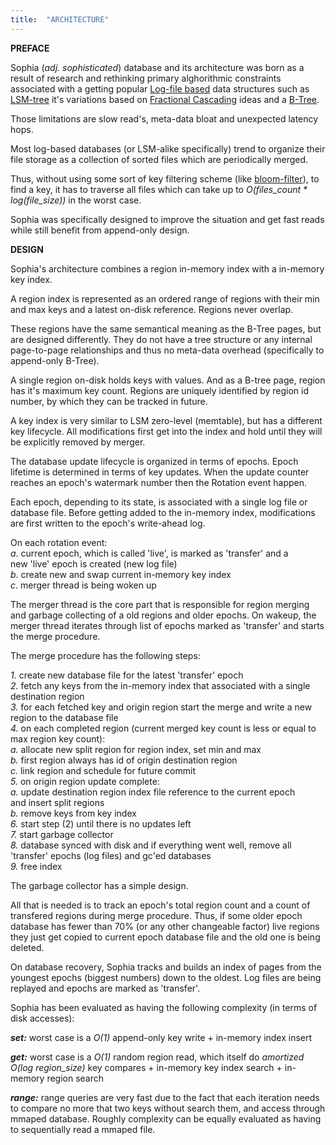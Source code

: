 ```yaml
---
title:  "ARCHITECTURE"
---
```


<b><font id="topic">PREFACE</font></b><br>

Sophia (<i>adj. sophisticated</i>) database and its architecture was born as a
result of research and rethinking primary alghorithmic constraints associated with a
getting popular <a href="http://en.wikipedia.org/wiki/Log-structured_file_system">Log-file based</a>
data structures such as <a href="http://en.wikipedia.org/wiki/Log-structured_merge-tree">LSM-tree</a>
it's variations based on <a href="http://en.wikipedia.org/wiki/Fractional_cascading">Fractional Cascading</a> ideas and a
<a href="http://en.wikipedia.org/wiki/B-tree">B-Tree</a>.

Those limitations are slow read's, meta-data bloat and unexpected
latency hops.

Most log-based databases (or LSM-alike specifically) trend to
organize their file storage as a collection of sorted files which are
periodically merged.

Thus, without using some sort of key filtering scheme (like <a href="http://en.wikipedia.org/wiki/Bloom_filter">bloom-filter</a>),
to find a key, it has to traverse all files which can take up
to <i>O(files_count * log(file_size))</i> in the worst case.

Sophia was specifically designed to improve the situation and get fast reads while
still benefit from append-only design.

<b><font id="topic">DESIGN</font></b>

Sophia's architecture combines a region in-memory index with a
in-memory key index.

A region index is represented as an ordered range of regions with their
min and max keys and a latest on-disk reference.
Regions never overlap.

These regions have the same semantical meaning as the B-Tree pages, but are
designed differently. They do not have a tree structure or any internal page-to-page
relationships and thus no meta-data overhead (specifically to append-only B-Tree).

A single region on-disk holds keys with values. And as
a B-tree page, region has it's maximum key count. Regions are uniquely
identified by region id number, by which they can be tracked in future.

A key index is very similar to LSM zero-level (memtable), but has a different
key lifecycle. All modifications first get into the index and hold until they will
be explicitly removed by merger.

The database update lifecycle is organized in terms of epochs.
Epoch lifetime is determined in terms of key updates. When the update counter
reaches an epoch's watermark number then the Rotation event happen.

Each epoch, depending to its state, is associated with a single log file
or database file. Before getting added to the in-memory index, modifications are
first written to the epoch's write-ahead log.

On each rotation event:<br>
<i>a</i>. current epoch, which is called 'live', is marked as 'transfer' and a <br>
new 'live' epoch is created (new log file)<br>
<i>b</i>. create new and swap current in-memory key index<br>
<i>c</i>. merger thread is being woken up

The merger thread is the core part that is responsible for region merging
and garbage collecting of a old regions and older epochs. On wakeup, the merger
thread iterates through list of epochs marked as 'transfer' and starts
the merge procedure.

The merge procedure has the following steps:

<i>1.</i> create new database file for the latest 'transfer' epoch<br>
<i>2.</i> fetch any keys from the in-memory index that associated with
a single<br> destination region<br>
<i>3.</i> for each fetched key and origin region start the merge and
write a new<br> region to the database file<br>
<i>4.</i> on each completed region
(current merged key count is less or equal to<br> max region key count):<br>
<i>a.</i> allocate new split region for region index, set min and max<br>
<i>b.</i> first region always has id of origin destination region<br>
<i>c.</i> link region and schedule for future commit<br>
<i>5.</i> on origin region update complete:<br>
<i>a.</i> update destination region index file reference to the current
epoch<br> and insert split regions<br>
<i>b.</i> remove keys from key index<br>
<i>6.</i> start step (2) until there is no updates left<br>
<i>7.</i> start garbage collector<br>
<i>8.</i> database synced with disk and if everything went well, remove all<br>
'transfer' epochs (log files) and gc'ed databases<br>
<i>9.</i> free index

The garbage collector has a simple design.

All that is needed is to track an epoch's total region count and a count of
transfered regions during merge procedure. Thus, if some older epoch database has fewer
than 70% (or any other changeable factor) live regions they just get copied to current
epoch database file and the old one is being deleted.

On database recovery, Sophia tracks and builds an index of pages from
the youngest epochs (biggest numbers) down to the oldest. Log files are
being replayed and epochs are marked as 'transfer'.

Sophia has been evaluated as having the following complexity
(in terms of disk accesses):

<i><b>set:</b></i> worst case is a <i>O(1)</i> append-only key write + in-memory index insert

<i><b>get:</b></i> worst case is a <i>O(1)</i> random region read, which itself do <i>amortized O(log region_size)</i> key compares +
      in-memory key index search + 
      in-memory region search

<i><b>range:</b></i> range queries are very fast due to the fact that each iteration
needs to compare no more that two keys without search them, and
access through mmaped database. Roughly complexity can be equally
evaluated as having to sequentially read a mmaped file.      



